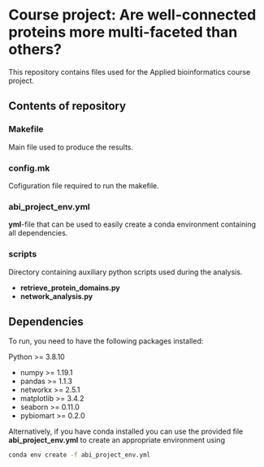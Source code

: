 # Course project: Are well-connected proteins more multi-faceted than others?

This repository contains files used for the Applied bioinformatics course project. 

## Contents of repository

### **Makefile**

Main file used to produce the results.


### **config.mk**

Cofiguration file required to run the makefile.

### **abi_project_env.yml**

**yml**-file that can be used to easily create a conda environment containing all dependencies.

### **scripts**

Directory containing auxiliary python scripts used during the analysis.

- **retrieve_protein_domains.py**
- **network_analysis.py**

## Dependencies

To run, you need to have the following packages installed:

Python >= 3.8.10
- numpy >= 1.19.1
- pandas >= 1.1.3
- networkx >= 2.5.1
- matplotlib >= 3.4.2
- seaborn >= 0.11.0
- pybiomart >= 0.2.0

Alternatively, if you have conda installed you can use the provided file **abi_project_env.yml** to create an appropriate environment using

```bash
conda env create -f abi_project_env.yml
```
